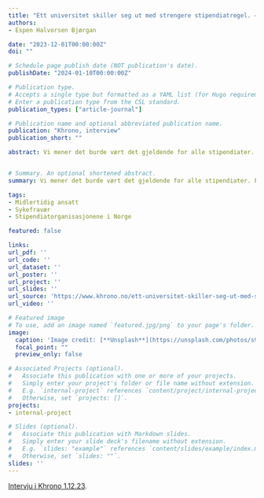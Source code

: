 ```yaml
---
title: "Ett universitet skiller seg ut med strengere stipendiat­regel. — Pinlig og smålig"
authors:
- Espen Halvorsen Bjørgan

date: "2023-12-01T00:00:00Z"
doi: ""

# Schedule page publish date (NOT publication's date).
publishDate: "2024-01-10T00:00:00Z"

# Publication type.
# Accepts a single type but formatted as a YAML list (for Hugo requirements).
# Enter a publication type from the CSL standard.
publication_types: ["article-journal"]

# Publication name and optional abbreviated publication name.
publication: "Khrono, interview"
publication_short: ""

abstract: Vi mener det burde vært det gjeldende for alle stipendiater. For oss sier det mye at noen institusjoner, spesielt de store, velger å vise den respekten og seriøsiteten for de det gjelder, og det etterlater et negativt inntrykk av de andre, sier SiN-leder Ole Kristian Dyskeland


# Summary. An optional shortened abstract.
summary: Vi mener det burde vært det gjeldende for alle stipendiater. For oss sier det mye at noen institusjoner, spesielt de store, velger å vise den respekten og seriøsiteten for de det gjelder, og det etterlater et negativt inntrykk av de andre, sier SiN-leder Ole Kristian Dyskeland

tags:
- Midlertidig ansatt
- Sykefravær
- Stipendiatorganisasjonene i Norge

featured: false

links:
url_pdf: ''
url_code: ''
url_dataset: ''
url_poster: ''
url_project: ''
url_slides: ''
url_source: 'https://www.khrono.no/ett-universitet-skiller-seg-ut-med-strengere-stipendiatregel-pinlig-og-smalig/826522'
url_video: ''

# Featured image
# To use, add an image named `featured.jpg/png` to your page's folder. 
image:
  caption: 'Image credit: [**Unsplash**](https://unsplash.com/photos/s9CC2SKySJM)'
  focal_point: ""
  preview_only: false

# Associated Projects (optional).
#   Associate this publication with one or more of your projects.
#   Simply enter your project's folder or file name without extension.
#   E.g. `internal-project` references `content/project/internal-project/index.md`.
#   Otherwise, set `projects: []`.
projects:
- internal-project

# Slides (optional).
#   Associate this publication with Markdown slides.
#   Simply enter your slide deck's filename without extension.
#   E.g. `slides: "example"` references `content/slides/example/index.md`.
#   Otherwise, set `slides: ""`.
slides: ''
---
```


[Intervju i Khrono 1.12.23](https://www.khrono.no/ett-universitet-skiller-seg-ut-med-strengere-stipendiatregel-pinlig-og-smalig/826522).

